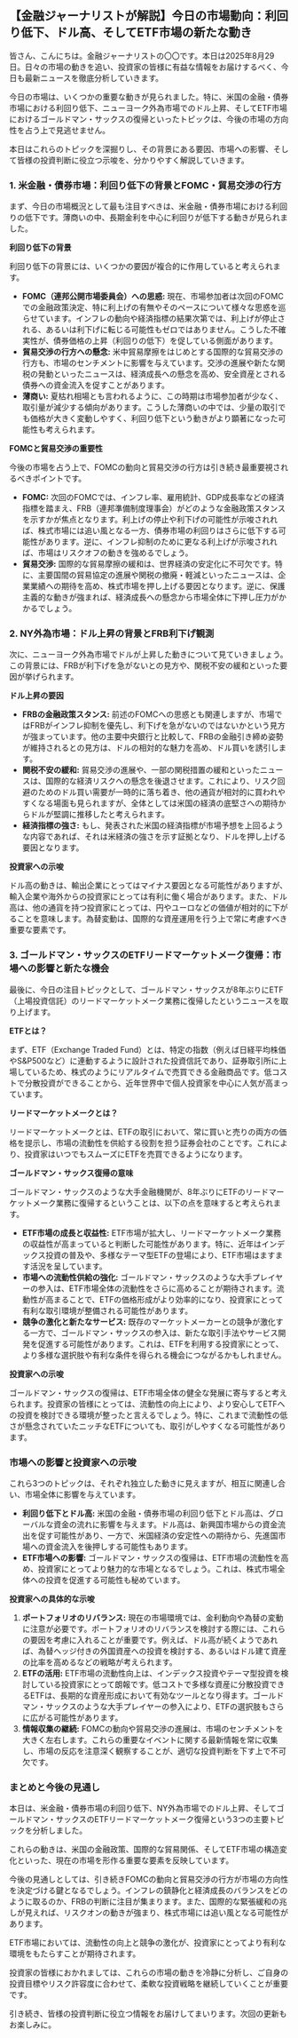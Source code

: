 ## 【金融ジャーナリストが解説】今日の市場動向：利回り低下、ドル高、そしてETF市場の新たな動き

皆さん、こんにちは。金融ジャーナリストの〇〇です。本日は2025年8月29日。日々の市場の動きを追い、投資家の皆様に有益な情報をお届けするべく、今日も最新ニュースを徹底分析していきます。

今日の市場は、いくつかの重要な動きが見られました。特に、米国の金融・債券市場における利回り低下、ニューヨーク外為市場でのドル上昇、そしてETF市場におけるゴールドマン・サックスの復帰といったトピックは、今後の市場の方向性を占う上で見逃せません。

本日はこれらのトピックを深掘りし、その背景にある要因、市場への影響、そして皆様の投資判断に役立つ示唆を、分かりやすく解説していきます。

### 1. 米金融・債券市場：利回り低下の背景とFOMC・貿易交渉の行方

まず、今日の市場概況として最も注目すべきは、米金融・債券市場における利回りの低下です。薄商いの中、長期金利を中心に利回りが低下する動きが見られました。

**利回り低下の背景**

利回り低下の背景には、いくつかの要因が複合的に作用していると考えられます。

*   **FOMC（連邦公開市場委員会）への思惑:** 現在、市場参加者は次回のFOMCでの金融政策決定、特に利上げの有無やそのペースについて様々な思惑を巡らせています。インフレの動向や経済指標の結果次第では、利上げが停止される、あるいは利下げに転じる可能性もゼロではありません。こうした不確実性が、債券価格の上昇（利回りの低下）を促している側面があります。
*   **貿易交渉の行方への懸念:** 米中貿易摩擦をはじめとする国際的な貿易交渉の行方も、市場のセンチメントに影響を与えています。交渉の進展や新たな関税の発動といったニュースは、経済成長への懸念を高め、安全資産とされる債券への資金流入を促すことがあります。
*   **薄商い:** 夏枯れ相場とも言われるように、この時期は市場参加者が少なく、取引量が減少する傾向があります。こうした薄商いの中では、少量の取引でも価格が大きく変動しやすく、利回り低下という動きがより顕著になった可能性も考えられます。

**FOMCと貿易交渉の重要性**

今後の市場を占う上で、FOMCの動向と貿易交渉の行方は引き続き最重要視されるべきポイントです。

*   **FOMC:** 次回のFOMCでは、インフレ率、雇用統計、GDP成長率などの経済指標を踏まえ、FRB（連邦準備制度理事会）がどのような金融政策スタンスを示すかが焦点となります。利上げの停止や利下げの可能性が示唆されれば、株式市場には追い風となる一方、債券市場の利回りはさらに低下する可能性があります。逆に、インフレ抑制のために更なる利上げが示唆されれば、市場はリスクオフの動きを強めるでしょう。
*   **貿易交渉:** 国際的な貿易摩擦の緩和は、世界経済の安定化に不可欠です。特に、主要国間の貿易協定の進展や関税の撤廃・軽減といったニュースは、企業業績への期待を高め、株式市場を押し上げる要因となります。逆に、保護主義的な動きが強まれば、経済成長への懸念から市場全体に下押し圧力がかかるでしょう。

### 2. NY外為市場：ドル上昇の背景とFRB利下げ観測

次に、ニューヨーク外為市場でドルが上昇した動きについて見ていきましょう。この背景には、FRBが利下げを急がないとの見方や、関税不安の緩和といった要因が挙げられます。

**ドル上昇の要因**

*   **FRBの金融政策スタンス:** 前述のFOMCへの思惑とも関連しますが、市場ではFRBがインフレ抑制を優先し、利下げを急がないのではないかという見方が強まっています。他の主要中央銀行と比較して、FRBの金融引き締め姿勢が維持されるとの見方は、ドルの相対的な魅力を高め、ドル買いを誘引します。
*   **関税不安の緩和:** 貿易交渉の進展や、一部の関税措置の緩和といったニュースは、国際的な経済リスクへの懸念を後退させます。これにより、リスク回避のためのドル買い需要が一時的に落ち着き、他の通貨が相対的に買われやすくなる場面も見られますが、全体としては米国の経済の底堅さへの期待からドルが堅調に推移したと考えられます。
*   **経済指標の強さ:** もし、発表された米国の経済指標が市場予想を上回るような内容であれば、それは米経済の強さを示す証拠となり、ドルを押し上げる要因となります。

**投資家への示唆**

ドル高の動きは、輸出企業にとってはマイナス要因となる可能性がありますが、輸入企業や海外からの投資家にとっては有利に働く場合があります。また、ドル高は、他の通貨を持つ投資家にとっては、円やユーロなどの価値が相対的に下がることを意味します。為替変動は、国際的な資産運用を行う上で常に考慮すべき重要な要素です。

### 3. ゴールドマン・サックスのETFリードマーケットメーク復帰：市場への影響と新たな機会

最後に、今日の注目トピックとして、ゴールドマン・サックスが8年ぶりにETF（上場投資信託）のリードマーケットメーク業務に復帰したというニュースを取り上げます。

**ETFとは？**

まず、ETF（Exchange Traded Fund）とは、特定の指数（例えば日経平均株価やS&P500など）に連動するように設計された投資信託であり、証券取引所に上場しているため、株式のようにリアルタイムで売買できる金融商品です。低コストで分散投資ができることから、近年世界中で個人投資家を中心に人気が高まっています。

**リードマーケットメークとは？**

リードマーケットメークとは、ETFの取引において、常に買いと売りの両方の価格を提示し、市場の流動性を供給する役割を担う証券会社のことです。これにより、投資家はいつでもスムーズにETFを売買できるようになります。

**ゴールドマン・サックス復帰の意味**

ゴールドマン・サックスのような大手金融機関が、8年ぶりにETFのリードマーケットメーク業務に復帰するということは、以下の点を意味すると考えられます。

*   **ETF市場の成長と収益性:** ETF市場が拡大し、リードマーケットメーク業務の収益性が高まっていると判断した可能性があります。特に、近年はインデックス投資の普及や、多様なテーマ型ETFの登場により、ETF市場はますます活況を呈しています。
*   **市場への流動性供給の強化:** ゴールドマン・サックスのような大手プレイヤーの参入は、ETF市場全体の流動性をさらに高めることが期待されます。流動性が高まることで、ETFの価格形成がより効率的になり、投資家にとって有利な取引環境が整備される可能性があります。
*   **競争の激化と新たなサービス:** 既存のマーケットメーカーとの競争が激化する一方で、ゴールドマン・サックスの参入は、新たな取引手法やサービス開発を促進する可能性があります。これは、ETFを利用する投資家にとって、より多様な選択肢や有利な条件を得られる機会につながるかもしれません。

**投資家への示唆**

ゴールドマン・サックスの復帰は、ETF市場全体の健全な発展に寄与すると考えられます。投資家の皆様にとっては、流動性の向上により、より安心してETFへの投資を検討できる環境が整ったと言えるでしょう。特に、これまで流動性の低さが懸念されていたニッチなETFについても、取引がしやすくなる可能性があります。

### 市場への影響と投資家への示唆

これら3つのトピックは、それぞれ独立した動きに見えますが、相互に関連し合い、市場全体に影響を与えています。

*   **利回り低下とドル高:** 米国の金融・債券市場の利回り低下とドル高は、グローバルな資金の流れに影響を与えます。ドル高は、新興国市場からの資金流出を促す可能性があり、一方で、米国経済の安定性への期待から、先進国市場への資金流入を後押しする可能性もあります。
*   **ETF市場への影響:** ゴールドマン・サックスの復帰は、ETF市場の流動性を高め、投資家にとってより魅力的な市場となるでしょう。これは、株式市場全体への投資を促進する可能性も秘めています。

**投資家への具体的な示唆**

1.  **ポートフォリオのリバランス:** 現在の市場環境では、金利動向や為替の変動に注意が必要です。ポートフォリオのリバランスを検討する際には、これらの要因を考慮に入れることが重要です。例えば、ドル高が続くようであれば、為替ヘッジ付きの外国資産への投資を検討する、あるいはドル建て資産の比率を高めるなどの戦略が考えられます。
2.  **ETFの活用:** ETF市場の流動性向上は、インデックス投資やテーマ型投資を検討している投資家にとって朗報です。低コストで多様な資産に分散投資できるETFは、長期的な資産形成において有効なツールとなり得ます。ゴールドマン・サックスのような大手プレイヤーの参入により、ETFの選択肢もさらに広がる可能性があります。
3.  **情報収集の継続:** FOMCの動向や貿易交渉の進展は、市場のセンチメントを大きく左右します。これらの重要なイベントに関する最新情報を常に収集し、市場の反応を注意深く観察することが、適切な投資判断を下す上で不可欠です。

### まとめと今後の見通し

本日は、米金融・債券市場の利回り低下、NY外為市場でのドル上昇、そしてゴールドマン・サックスのETFリードマーケットメーク復帰という3つの主要トピックを分析しました。

これらの動きは、米国の金融政策、国際的な貿易関係、そしてETF市場の構造変化といった、現在の市場を形作る重要な要素を反映しています。

今後の見通しとしては、引き続きFOMCの動向と貿易交渉の行方が市場の方向性を決定づける鍵となるでしょう。インフレの鎮静化と経済成長のバランスをどのように取るのか、FRBの判断に注目が集まります。また、国際的な緊張緩和の兆しが見えれば、リスクオンの動きが強まり、株式市場には追い風となる可能性があります。

ETF市場においては、流動性の向上と競争の激化が、投資家にとってより有利な環境をもたらすことが期待されます。

投資家の皆様におかれましては、これらの市場の動きを冷静に分析し、ご自身の投資目標やリスク許容度に合わせて、柔軟な投資戦略を継続していくことが重要です。

引き続き、皆様の投資判断に役立つ情報をお届けしてまいります。次回の更新もお楽しみに。
